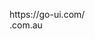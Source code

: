 <go-textarea id="txt-1" auto-grow label="Textarea" hint="This is a textarea field" maxlength="1000"></go-textarea>
<go-textarea label="Error state" hint="Please enter some text" error="This is an error" maxlength="1000"></go-textarea>
<go-textarea label="Disabled state" value="I'm not editable" disabled></go-textarea>
<go-textarea label="Readonly state" value="I'm not editable" readonly></go-textarea>
<go-textarea label="Custom icon">
  <go-icon icon-set="material-icons" name="search" slot="icon-before"></go-icon>
  <go-icon icon-set="material-icons" name="star_outline" slot="icon-after"></go-icon>
</go-textarea>

<go-textarea label="Prefix slot">
  <div slot="prefix">https://go-ui.com/</div>
  <go-icon icon-set="material-icons" name="search" slot="icon-before"></go-icon>
  <go-icon icon-set="material-icons" name="star_outline" slot="icon-after"></go-icon>
</go-textarea>
<go-textarea label="Suffix slot">
  <div slot="suffix">.com.au</div>
  <go-icon icon-set="material-icons" name="search" slot="icon-before"></go-icon>
  <go-icon icon-set="material-icons" name="star_outline" slot="icon-after"></go-icon>
</go-textarea>
